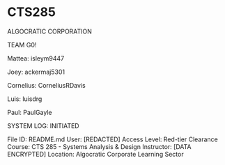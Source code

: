 # CTS285
ALGOCRATIC CORPORATION


TEAM G0!

Mattea: isleym9447

Joey: ackermaj5301

Cornelius: CorneliusRDavis

Luis: luisdrg

Paul: PaulGayle




SYSTEM LOG: INITIATED

File ID: README.md
User: [REDACTED]
Access Level: Red-tier Clearance
Course: CTS 285 - Systems Analysis & Design
Instructor: [DATA ENCRYPTED]
Location: Algocratic Corporate Learning Sector


